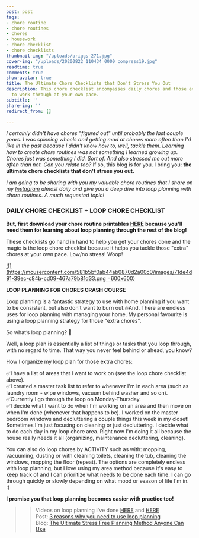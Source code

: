 ```yaml
---
post: post
tags:
- chore routine
- chore routines
- chores
- housework
- chore checklist
- chore checklists
thumbnail-img: "/uploads/briggs-271.jpg"
cover-img: "/uploads/20200822_110434_0000_compress19.jpg"
readtime: true
comments: true
show-avatar: true
title: The Ultimate Chore Checklists that Don't Stress You Out
description: This chore checklist encompasses daily chores and those extra chores
  to work through at your own pace.
subtitle: ''
share-img: ''
redirect_from: []

---
```

_I certainly didn't have chores "figured out" until probably the last couple years. I was spinning wheels and getting mad at chores more often than I'd like in the past because I didn't know how to, well, tackle them. Learning how to create chore routines was not something I learned growing up. Chores just was something I did. Sort of. And also stressed me out more often than not. Can you relate too?_ If so, this blog is for you. I bring you: **the ultimate chore checklists that don't stress you out.**

_I am going to be sharing with you my valuable chore routines that I share on my_ [_Instagram_](http://www.instagram.com/simplehomemom) _almost daily and give you a deep dive into loop planning with chore routines. A much requested topic!_

### DAILY CHORE CHECKLIST + LOOP CHORE CHECKLIST

**But, first download your chore routine printables** [**HERE**](https://www.dropbox.com/s/o9dm86wv0ve6l0o/Chore%20Checklists%20SHM%20.pdf?dl=0) **because you'll need them for learning about loop planning through the rest of the blog!**

These checklists go hand in hand to help you get your chores done and the magic is the loop chore checklist because it helps you tackle those "extra" chores at your own pace. Low/no stress! Woop!

[![](https://mcusercontent.com/581b5bf0ab44ab0870d2a00c0/images/71de4d91-39ec-c84b-cd09-467a79b81d33.png =600x600)](https://www.dropbox.com/s/o9dm86wv0ve6l0o/Chore%20Checklists%20SHM%20.pdf?dl=0)

**LOOP PLANNING FOR CHORES CRASH COURSE**

Loop planning is a fantastic strategy to use with home planning if you want to be consistent, but also don’t want to burn out.🔥And. There are endless uses for loop planning with managing your home. My personal favourite is using a loop planning strategy for those "extra chores".

So what’s loop planning? 🤷

Well, a loop plan is essentially a list of things or tasks that you loop through, with no regard to time. That way you never feel behind or ahead, you know?

How I organize my loop plan for those extra chores:

✅I have a list of areas that I want to work on (see the loop chore checklist above).  
✅I created a master task list to refer to whenever I'm in each area (such as laundry room - wipe windows, vacuum behind washer and so on).  
✅Currently I go through the loop on Monday-Thursday.  
✅I decide what I want to do when I'm working on an area and then move on when I'm done (whenever that happens to be). I worked on the master bedroom windows and decluttering a couple things this week in my closet! Sometimes I'm just focusing on cleaning or just decluttering. I decide what to do each day in my loop chore area. Right now I'm doing it all because the house really needs it all (organizing, maintenance decluttering, cleaning).

You can also do loop chores by ACTIVITY such as with: mopping, vacuuming, dusting or with cleaning toilets, cleaning the tub, cleaning the windows, mopping the floor (repeat). The options are completely endless with loop planning, but I love using my area method because it's easy to keep track of and I can prioritize what needs to be done each time. I can go through quickly or slowly depending on what mood or season of life I'm in. :)

**I promise you that loop planning becomes easier with practice too!**

> > Videos on loop planning I've done [HERE](https://www.instagram.com/p/CTzLnadj5OS/) and [HERE](https://www.instagram.com/p/CeElgpKJrsk/)  
> > Post: [3 reasons why you need to use loop planning](https://www.instagram.com/p/CeElgpKJrsk/)  
> > Blog: [The Ultimate Stress Free Planning Method Anyone Can Use](https://www.simplehomemom.com/the-ultimate-stress-free-planning-method-anyone-can-use/)